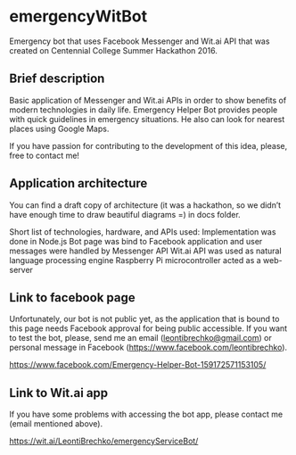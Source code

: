 # emergencyWitBot
Emergency bot that uses Facebook Messenger and Wit.ai API that was created on Centennial College Summer Hackathon 2016.

## Brief description
Basic application of Messenger and Wit.ai APIs in order to show benefits of modern technologies in daily life. Emergency Helper Bot provides people with quick guidelines in emergency situations. He also can look for nearest places using Google Maps. 

If you have passion for contributing to the development of this idea, please, free to contact me!

## Application architecture
You can find a draft copy of architecture (it was a hackathon, so we didn’t have enough time to draw beautiful diagrams =) in docs folder.

Short list of technologies, hardware, and APIs used:
Implementation was done in Node.js
Bot page was bind to Facebook application and user messages were handled by Messenger API
Wit.ai API was used as natural language processing engine
Raspberry Pi microcontroller acted as a web-server

## Link to facebook page
Unfortunately, our bot is not public yet, as the application that is bound to this page needs Facebook approval for being public accessible. If you want to test the bot, please, send me an email (leontibrechko@gmail.com) or personal message in Facebook (https://www.facebook.com/leontibrechko).

https://www.facebook.com/Emergency-Helper-Bot-159172571153105/

## Link to Wit.ai app
If you have some problems with accessing the bot app, please contact me (email mentioned above).

https://wit.ai/LeontiBrechko/emergencyServiceBot/
